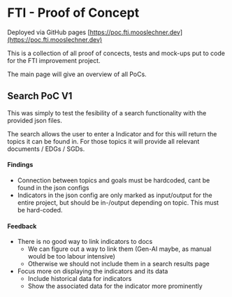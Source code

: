 # FTI - Proof of Concept

Deployed via GitHub pages [https://poc.fti.mooslechner.dev](https://poc.fti.mooslechner.dev)

This is a collection of all proof of concects, tests and mock-ups put to code for the FTI improvement project.

The main page will give an overview of all PoCs.

## Search PoC V1

This was simply to test the fesibility of a search functionality with the provided json files.

The search allows the user to enter a Indicator and for this will return the topics it can be found in. For those topics it will provide all relevant documents / EDGs / SGDs.

#### Findings

 - Connection between topics and goals must be hardcoded, cant be found in the json configs
 - Indicators in the json config are only marked as input/output for the entire project, but should be in-/output depending on topic. This must be hard-coded.

#### Feedback

 - There is no good way to link indicators to docs
   - We can figure out a way to link them (Gen-AI maybe, as manual would be too labour intensive)
   - Otherwise we should not include them in a search results page
 - Focus more on displaying the indicators and its data
   - Include historical data for indicators
   - Show the associated data for the indicator more prominently
